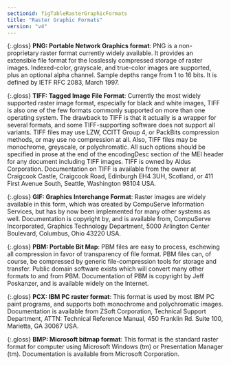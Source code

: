 ```yaml
---
sectionid: figTableRasterGraphicFormats
title: "Raster Graphic Formats"
version: "v4"
---
```


{:.gloss}
**PNG: Portable Network Graphics format**: PNG is a non-proprietary raster format currently widely available. It provides an extensible file format for the losslessly compressed storage of raster images. Indexed-color, grayscale, and true-color images are supported, plus an optional alpha channel. Sample depths range from 1 to 16 bits. It is defined by IETF RFC 2083, March 1997.

{:.gloss}
**TIFF: Tagged Image File Format**: Currently the most widely supported raster image format, especially for black and white images, TIFF is also one of the few formats commonly supported on more than one operating system. The drawback to TIFF is that it actually is a wrapper for several formats, and some TIFF-supporting software does not support all variants. TIFF files may use LZW, CCITT Group 4, or PackBits compression methods, or may use no compression at all. Also, TIFF files may be monochrome, greyscale, or polychromatic. All such options should be specified in prose at the end of the encodingDesc section of the MEI header for any document including TIFF images. TIFF is owned by Aldus Corporation. Documentation on TIFF is available from the owner at Craigcook Castle, Craigcook Road, Edinburgh EH4 3UH, Scotland, or 411 First Avenue South, Seattle, Washington 98104 USA.

{:.gloss}
**GIF: Graphics Interchange Format**: Raster images are widely available in this form, which was created by CompuServe Information Services, but has by now been implemented for many other systems as well. Documentation is copyright by, and is available from, CompuServe Incorporated, Graphics Technology Department, 5000 Arlington Center Boulevard, Columbus, Ohio 43220 USA. 

{:.gloss}
**PBM: Portable Bit Map**: PBM files are easy to process, eschewing all compression in favor of transparency of file format. PBM files can, of course, be compressed by generic file-compression tools for storage and transfer. Public domain software exists which will convert many other formats to and from PBM. Documentation of PBM is copyright by Jeff Poskanzer, and is available widely on the Internet.

{:.gloss}
**PCX: IBM PC raster format**: This format is used by most IBM PC paint programs, and supports both monochrome and polychromatic images. Documentation is available from ZSoft Corporation, Technical Support Department, ATTN: Technical Reference Manual, 450 Franklin Rd. Suite 100, Marietta, GA 30067 USA.

{:.gloss}
**BMP: Microsoft bitmap format**: This format is the standard raster format for computer using Microsoft Windows (tm) or Presentation Manager (tm). Documentation is available from Microsoft Corporation. 
